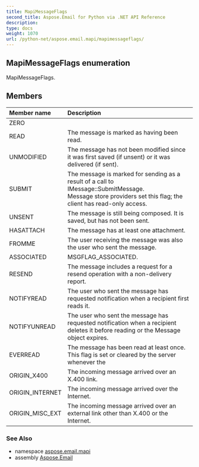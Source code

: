 ```yaml
---
title: MapiMessageFlags
second_title: Aspose.Email for Python via .NET API Reference
description: 
type: docs
weight: 1070
url: /python-net/aspose.email.mapi/mapimessageflags/
---
```


## MapiMessageFlags enumeration

MapiMessageFlags.

## Members
| Member name | Description |
| :- | :- |
|ZERO||
|READ|The message is marked as having been read.|
|UNMODIFIED|The message has not been modified since it was first saved (if unsent) or it was delivered (if sent).|
|SUBMIT|The message is marked for sending as a result of a call to IMessage::SubmitMessage. <br/>            Message store providers set this flag; the client has read-only access.|
|UNSENT|The message is still being composed. It is saved, but has not been sent.|
|HASATTACH|The message has at least one attachment.|
|FROMME|The user receiving the message was also the user who sent the message.|
|ASSOCIATED|MSGFLAG_ASSOCIATED.|
|RESEND|The message includes a request for a resend operation with a non-delivery report.|
|NOTIFYREAD|The user who sent the message has requested notification when a recipient first reads it.|
|NOTIFYUNREAD|The user who sent the message has requested notification when a recipient deletes it before reading or the Message object expires.|
|EVERREAD|The message has been read at least once. This flag is set or cleared by the server whenever the|
|ORIGIN_X400|The incoming message arrived over an X.400 link.|
|ORIGIN_INTERNET|The incoming message arrived over the Internet.|
|ORIGIN_MISC_EXT|The incoming message arrived over an external link other than X.400 or the Internet.|

### See Also

* namespace [aspose.email.mapi](/email/python-net/aspose.email.mapi/)
* assembly [Aspose.Email](/email/python-net/)

